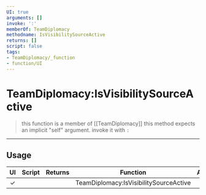 ```yaml
---
UI: true
arguments: []
invoke: ':'
memberOf: TeamDiplomacy
methodname: IsVisibilitySourceActive
returns: []
script: false
tags:
- TeamDiplomacy/_function
- function/UI
---
```

# TeamDiplomacy:IsVisibilitySourceActive
> this function is a member of [[TeamDiplomacy]]
> this method expects an implicit "self" argument. invoke it with `:`
-----
## Usage
|  UI | Script | Returns | Function | Arguments |
|:---:|:------:|-------:|:--------:|:---------|
|✓| ||TeamDiplomacy:IsVisibilitySourceActive||
